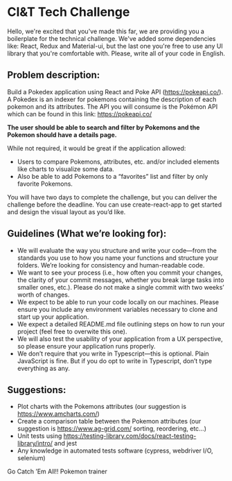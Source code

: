 # CI&T Tech Challenge

Hello, we're excited that you've made this far, we are providing you a boilerplate for the technical challenge.
We've added some dependencies like: React, Redux and Material-ui, but the last one you're free to use
any UI library that you're comfortable with. Please, write all of your code in English.

## Problem description:

Build a Pokedex application using React and Poke API (https://pokeapi.co/). A Pokedex is an
indexer for pokemons containing the description of each pokemon and its attributes. The API
you will consume is the Pokémon API which can be found in this link: https://pokeapi.co/

**The user should be able to search and filter by Pokemons and the Pokemon should have a details page.**

While not required, it would be great if the application allowed:

* Users to compare Pokemons, attributes, etc. and/or included elements like charts to visualize
some data.
* Also be able to add Pokemons to a “favorites” list and filter by only favorite Pokemons.

You will have two days to complete the challenge, but you can deliver the challenge before
the deadline. You can use create-react-app to get started and design the visual layout as you’d
like.

## Guidelines (What we’re looking for):

* We will evaluate the way you structure and write your code—from the standards you use
to how you name your functions and structure your folders. We’re looking for consistency
and human-readable code.
* We want to see your process (i.e., how often you commit your changes, the clarity of
your commit messages, whether you break large tasks into smaller ones, etc.). Please
do not make a single commit with two weeks’ worth of changes.
* We expect to be able to run your code locally on our machines. Please ensure you
include any environment variables necessary to clone and start up your application.
* We expect a detailed README.md file outlining steps on how to run your project (feel free to overwite this one).
* We will also test the usability of your application from a UX perspective, so please
ensure your application runs properly.
* We don’t require that you write in Typescript—this is optional. Plain JavaScript is fine.
But if you do opt to write in Typescript, don’t type everything as any.

## Suggestions:

* Plot charts with the Pokemons attributes (our suggestion is https://www.amcharts.com/)
* Create a comparison table between the Pokemon attributes (our suggestion is
https://www.ag-grid.com/ sorting, reordering, etc…)
* Unit tests using https://testing-library.com/docs/react-testing-library/intro/ and jest
* Any knowledge in automated tests software (cypress, webdriver I/O, selenium)

Go Catch ’Em All!! Pokemon trainer
